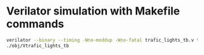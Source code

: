 # Verilator simulation with Makefile commands

```bash
verilator --binary --timing -Wno-moddup -Wno-fatal trafic_lights_tb.v trafic_lights.v -top-module trafic_lights_tb 
./obj/Vtrafic_lights_tb
````



